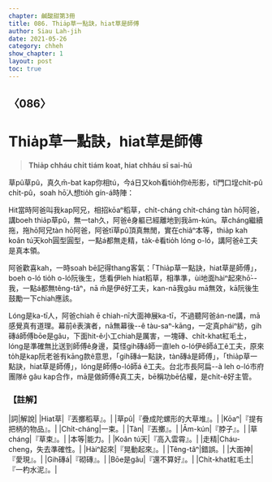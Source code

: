 ```yaml
---
chapter: 鹹酸甜第3冊
title: 086. Thia̍p草一點訣，hiat草是師傅
author: Siau Lah-jih
date: 2021-05-26
category: chheh
show_chapter: 1
layout: post
toc: true
---
```


## 〈086〉
# Thia̍p草一點訣，hiat草是師傅
> **Thia̍p chháu chi̍t tiám koat, hiat chháu sī sai-hū**
 
草pû草pû，真久m̄-bat kap你相tú，今á日又koh看tio̍h你ê形影，tī門口埕chi̍t-pû chi̍t-pû，soah hō͘人想tio̍h gín-á時陣：

Hit當時阿爸叫我kap阿兄，相招kōaⁿ稻草，chi̍t-cháng chi̍t-cháng tàn hō͘阿爸，講boeh thia̍p草pû，無一tah久，阿爸ê身軀已經離地到我ām-kún。草cháng繼續拖，拖hō͘阿兄tàn hō͘阿爸，阿爸tī草pû頂真無閒，實在chiâⁿ本等，thia̍p kah koân tú天koh圓型圓型，一點á都無走精，ta̍k-ê看tio̍h lóng o-ló，講阿爸ê工夫是真本領。

阿爸歡喜kah，一時soah bē記得thang客氣：「Thia̍p草一點訣，hiat草是師傅」，boeh o-ló tio̍h o-ló阮後生，恁看伊leh hiat稻草，相準準，ùi地面hàiⁿ起來hō͘--我，一點á都無têng-tâⁿ，nā m̄是伊ê好工夫，kan-nā我gâu mā無效，kā阮後生鼓勵一下chiah應該。

Lóng是ka-tī人，阿爸chiah ē chiah-nī大面神展ka-tī，不過聽阿爸án-ne講，mā感覺真有道理。幕前ê表演者，nā無幕後--ê tàu-saⁿ-kāng，一定真pháiⁿ紡，gih磚á師傅bōe是gâu，下面hit-ê小工chiah是厲害，一塊磚、chi̍t-khat紅毛土，lóng是準確無比送到師傅ê身邊，莫怪gih磚á師一直leh o-ló伊ê師á工ê工夫，原來to̍h是kap阮老爸有kāng款ê意思，「gih磚á一點訣，tàn磚á是師傅」，「thia̍p草一點訣，hiat草是師傅」，lóng是師傅o-ló師á ê工夫。台北市長阿扁--à leh o-ló市府團隊ê gâu kap合作，mā是做師傅ê真工夫，bē稱功bē佔權，是chi̍t-ê好主管。

 
### 【註解】

|詞|解說|
|Hiat草|『丟擲稻草』。|
|草pû|『疊成陀螺形的大草堆』。|
|Kōaⁿ|『提有把柄的物品』。|
|Chi̍t-cháng|一束。|
|Tàn|『丟擲』。|
|Ām-kún|『脖子』。|
|草cháng|『草束』。|
|本等|能力。|
|Koân tú天|『高入雲霄』。|
|走精|Cháu-cheng，失去準確性。|
|Hàiⁿ起來|『晃動起來』。|
|Têng-tâⁿ|錯誤。|
|大面神|『愛現』。|
|Gih磚á|『砌磚』。|
|Bōe是gâu|『還不算好』。|
|Chi̍t-khat紅毛土|『一杓水泥』。|
